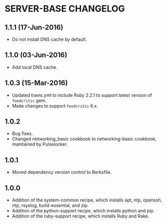 SERVER-BASE CHANGELOG
=====================

1.1.1 (17-Jun-2016)
-------------------
- Do not install DNS cache by default.

1.1.0 (03-Jun-2016)
-------------------
- Add local DNS cache.

1.0.3 (15-Mar-2016)
-------------------
- Updated travis.yml to include Ruby 2.2.1 to support latest version of `foodcritic` gem.
- Made changes to support `foodcritic` 6.x.

1.0.2
-----
- Bug fixes.
- Changed networking_basic cookbook to networking-basic cookbook, maintained by Pulselocker.

1.0.1
-----
- Moved dependency version control to Berksfile.

1.0.0
-----
- Addition of the system-common recipe, which installs apt, ntp, openssh, ntp, rsyslog, build-essential, and zip.
- Addition of the python-support recipe, which installs python and pip.
- Addition of the ruby-support recipe, which installs Ruby and Rake.
